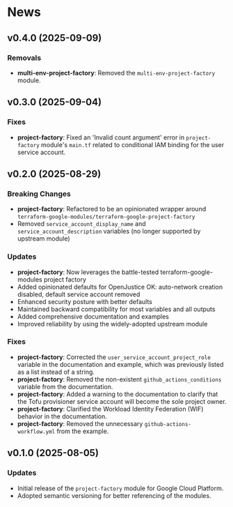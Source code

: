 # News

## v0.4.0 (2025-09-09)

### Removals
- **multi-env-project-factory**: Removed the `multi-env-project-factory` module.

## v0.3.0 (2025-09-04)

### Fixes
- **project-factory**: Fixed an 'Invalid count argument' error in `project-factory` module's `main.tf` related to conditional IAM binding for the user service account.


## v0.2.0 (2025-08-29)

### Breaking Changes
- **project-factory**: Refactored to be an opinionated wrapper around `terraform-google-modules/terraform-google-project-factory`
- Removed `service_account_display_name` and `service_account_description` variables (no longer supported by upstream module)

### Updates
- **project-factory**: Now leverages the battle-tested terraform-google-modules project factory
- Added opinionated defaults for OpenJustice OK: auto-network creation disabled, default service account removed
- Enhanced security posture with better defaults
- Maintained backward compatibility for most variables and all outputs
- Added comprehensive documentation and examples
- Improved reliability by using the widely-adopted upstream module

### Fixes
- **project-factory**: Corrected the `user_service_account_project_role` variable in the documentation and example, which was previously listed as a list instead of a string.
- **project-factory**: Removed the non-existent `github_actions_conditions` variable from the documentation.
- **project-factory**: Added a warning to the documentation to clarify that the Tofu provisioner service account will become the sole project owner.
- **project-factory**: Clarified the Workload Identity Federation (WIF) behavior in the documentation.
- **project-factory**: Removed the unnecessary `github-actions-workflow.yml` from the example.


## v0.1.0 (2025-08-05)

### Updates
- Initial release of the `project-factory` module for Google Cloud Platform.
- Adopted semantic versioning for better referencing of the modules.
